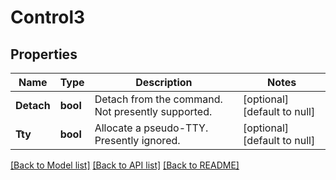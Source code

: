 # Control3

## Properties
Name | Type | Description | Notes
------------ | ------------- | ------------- | -------------
**Detach** | **bool** | Detach from the command. Not presently supported. | [optional] [default to null]
**Tty** | **bool** | Allocate a pseudo-TTY. Presently ignored. | [optional] [default to null]

[[Back to Model list]](../README.md#documentation-for-models) [[Back to API list]](../README.md#documentation-for-api-endpoints) [[Back to README]](../README.md)


